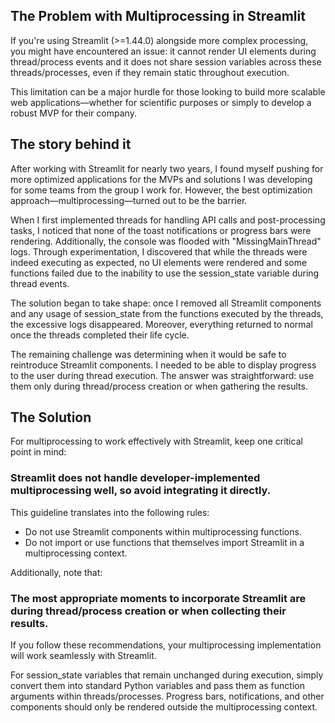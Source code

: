 ## The Problem with Multiprocessing in Streamlit
If you're using Streamlit (>=1.44.0) alongside more complex processing, you might have encountered an issue: it cannot render UI elements during thread/process events and it does not share session variables across these threads/processes, even if they remain static throughout execution.

This limitation can be a major hurdle for those looking to build more scalable web applications—whether for scientific purposes or simply to develop a robust MVP for their company.

## The story behind it
After working with Streamlit for nearly two years, I found myself pushing for more optimized applications for the MVPs and solutions I was developing for some teams from the group I work for. However, the best optimization approach—multiprocessing—turned out to be the barrier.

When I first implemented threads for handling API calls and post-processing tasks, I noticed that none of the toast notifications or progress bars were rendering. Additionally, the console was flooded with "MissingMainThread" logs. Through experimentation, I discovered that while the threads were indeed executing as expected, no UI elements were rendered and some functions failed due to the inability to use the session_state variable during thread events.

The solution began to take shape: once I removed all Streamlit components and any usage of session_state from the functions executed by the threads, the excessive logs disappeared. Moreover, everything returned to normal once the threads completed their life cycle.

The remaining challenge was determining when it would be safe to reintroduce Streamlit components. I needed to be able to display progress to the user during thread execution. The answer was straightforward: use them only during thread/process creation or when gathering the results.

## The Solution
For multiprocessing to work effectively with Streamlit, keep one critical point in mind:

### Streamlit does not handle developer-implemented multiprocessing well, so avoid integrating it directly.
This guideline translates into the following rules:

- Do not use Streamlit components within multiprocessing functions.
- Do not import or use functions that themselves import Streamlit in a multiprocessing context.

Additionally, note that:

### The most appropriate moments to incorporate Streamlit are during thread/process creation or when collecting their results.
If you follow these recommendations, your multiprocessing implementation will work seamlessly with Streamlit.

For session_state variables that remain unchanged during execution, simply convert them into standard Python variables and pass them as function arguments within threads/processes. Progress bars, notifications, and other components should only be rendered outside the multiprocessing context.

